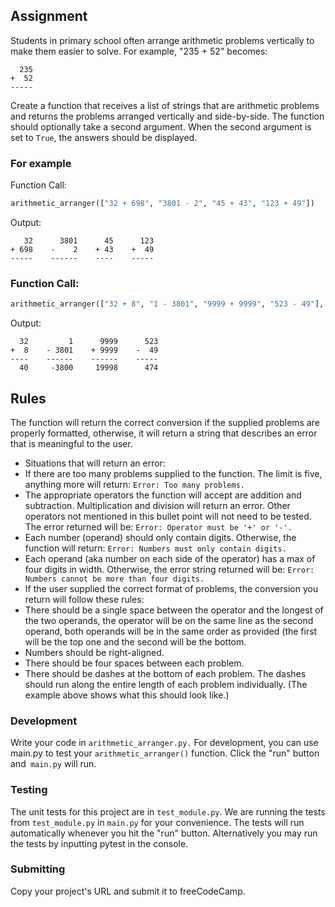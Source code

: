 ## Assignment
Students in primary school often arrange arithmetic problems vertically to make them easier to solve. For example, "235 + 52" becomes:

```
  235
+  52
-----
```

Create a function that receives a list of strings that are arithmetic problems and returns the problems arranged vertically and side-by-side. 
The function should optionally take a second argument. When the second argument is set to `True`, the answers should be displayed.

### For example
Function Call:

```py
arithmetic_arranger(["32 + 698", "3801 - 2", "45 + 43", "123 + 49"])
```

Output:
```
   32      3801      45      123
+ 698    -    2    + 43    +  49
-----    ------    ----    -----
```

### Function Call:

```py
arithmetic_arranger(["32 + 8", "1 - 3801", "9999 + 9999", "523 - 49"], True)
```

Output:

```
  32         1      9999      523
+  8    - 3801    + 9999    -  49
----    ------    ------    -----
  40     -3800     19998      474
```

## Rules
The function will return the correct conversion if the supplied problems are properly formatted, otherwise, it will return a string that describes an error that is meaningful to the user.

* Situations that will return an error:
 * If there are too many problems supplied to the function. The limit is five, anything more will return: `Error: Too many problems.`
 * The appropriate operators the function will accept are addition and subtraction. Multiplication and division will return an error. Other operators not mentioned in this bullet point will not need to be tested. The error returned will be: ```Error: Operator must be '+' or '-'.```
 * Each number (operand) should only contain digits. Otherwise, the function will return: `Error: Numbers must only contain digits.`
 * Each operand (aka number on each side of the operator) has a max of four digits in width. Otherwise, the error string returned will be: `Error: Numbers cannot be more than four digits.`
* If the user supplied the correct format of problems, the conversion you return will follow these rules:
 * There should be a single space between the operator and the longest of the two operands, the operator will be on the same line as the second operand, both operands will be in the same order as provided (the first will be the top one and the second will be the bottom.
 * Numbers should be right-aligned.
 * There should be four spaces between each problem.
 * There should be dashes at the bottom of each problem. The dashes should run along the entire length of each problem individually. (The example above shows what this should look like.)

### Development
Write your code in `arithmetic_arranger.py.` For development, you can use main.py to test your `arithmetic_arranger()` function. Click the "run" button and` main.py` will run.

### Testing
The unit tests for this project are in `test_module.py`. We are running the tests from `test_module.py` in `main.py` for your convenience. The tests will run automatically whenever you hit the "run" button. Alternatively you may run the tests by inputting pytest in the console.

### Submitting
Copy your project's URL and submit it to freeCodeCamp.
